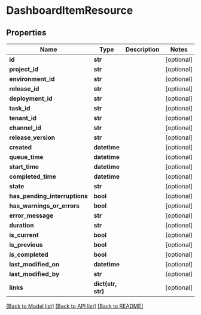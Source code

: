 # DashboardItemResource

## Properties
Name | Type | Description | Notes
------------ | ------------- | ------------- | -------------
**id** | **str** |  | [optional] 
**project_id** | **str** |  | [optional] 
**environment_id** | **str** |  | [optional] 
**release_id** | **str** |  | [optional] 
**deployment_id** | **str** |  | [optional] 
**task_id** | **str** |  | [optional] 
**tenant_id** | **str** |  | [optional] 
**channel_id** | **str** |  | [optional] 
**release_version** | **str** |  | [optional] 
**created** | **datetime** |  | [optional] 
**queue_time** | **datetime** |  | [optional] 
**start_time** | **datetime** |  | [optional] 
**completed_time** | **datetime** |  | [optional] 
**state** | **str** |  | [optional] 
**has_pending_interruptions** | **bool** |  | [optional] 
**has_warnings_or_errors** | **bool** |  | [optional] 
**error_message** | **str** |  | [optional] 
**duration** | **str** |  | [optional] 
**is_current** | **bool** |  | [optional] 
**is_previous** | **bool** |  | [optional] 
**is_completed** | **bool** |  | [optional] 
**last_modified_on** | **datetime** |  | [optional] 
**last_modified_by** | **str** |  | [optional] 
**links** | **dict(str, str)** |  | [optional] 

[[Back to Model list]](../README.md#documentation-for-models) [[Back to API list]](../README.md#documentation-for-api-endpoints) [[Back to README]](../README.md)


